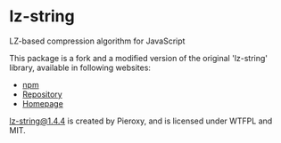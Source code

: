 # lz-string

LZ-based compression algorithm for JavaScript

This package is a fork and a modified version of the original 'lz-string' library, available in following websites:

- [npm](https://www.npmjs.com/package/lz-string)
- [Repository](https://github.com/pieroxy/lz-string)
- [Homepage](https://github.com/pieroxy/lz-string)

lz-string@1.4.4 is created by Pieroxy, and is licensed under WTFPL and MIT.
